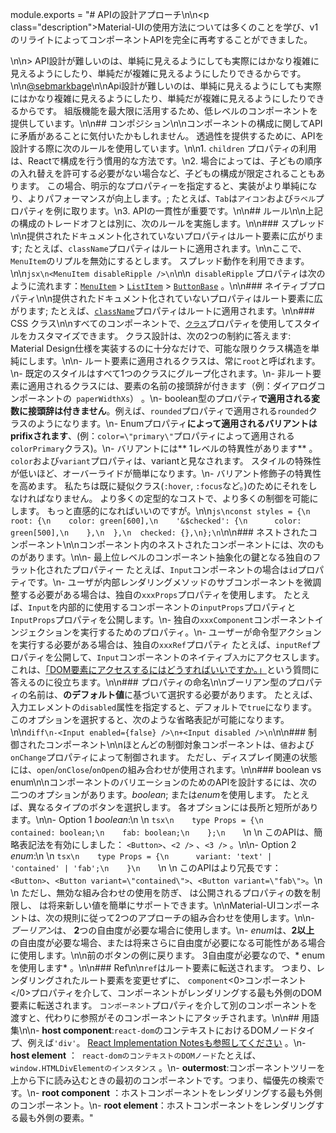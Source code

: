 module.exports = "# APIの設計アプローチ\n\n<p class=\"description\">Material-UIの使用方法については多くのことを学び、v1のリライトによってコンポーネントAPIを完全に再考することができました。</p>\n\n> API設計が難しいのは、単純に見えるようにしても実際にはかなり複雑に見えるようにしたり、単純だが複雑に見えるようにしたりできるからです。\n\n[@sebmarkbage](https://twitter.com/sebmarkbage/status/728433349337841665)\n\nApi設計が難しいのは、単純に見えるようにしても実際にはかなり複雑に見えるようにしたり、単純だが複雑に見えるようにしたりできるからです。 組版機能を最大限に活用するため、低レベルのコンポーネントを提供しています。\n\n## コンポジション\n\nコンポーネントの構成に関してAPIに矛盾があることに気付いたかもしれません。 透過性を提供するために、APIを設計する際に次のルールを使用しています。\n\n1. `children` プロパティの利用は、Reactで構成を行う慣用的な方法です。\n2. 場合によっては、子どもの順序の入れ替えを許可する必要がない場合など、子どもの構成が限定されることもあります。 この場合、明示的なプロパティーを指定すると、実装がより単純になり、よりパフォーマンスが向上します。; たとえば、`Tab`は`アイコン`および`ラベル`プロパティを例に取ります。\n3. APIの一貫性が重要です。\n\n## ルール\n\n上記の構成のトレードオフとは別に、次のルールを実施します。\n\n### スプレッド\n\n提供されたドキュメント化されていないプロパティはルート要素に広がります; たとえば、`className`プロパティはルートに適用されます。\n\nここで、`MenuItem`のリプルを無効にするとします。 スプレッド動作を利用できます。\n\n```jsx\n<MenuItem disableRipple />\n```\n\n` disableRipple` プロパティは次のように流れます：[` MenuItem `](/api/menu-item/) > [` ListItem `](/api/list-item/) > [` ButtonBase `](/api/button-base/) 。\n\n### ネイティブプロパティ\n\n提供されたドキュメント化されていないプロパティはルート要素に広がります; たとえば、[`className`](/customization/components/#overriding-styles-with-class-names)プロパティはルートに適用されます。\n\n### CSS クラス\n\nすべてのコンポーネントで、[`クラス`](/customization/components/#overriding-styles-with-classes)プロパティを使用してスタイルをカスタマイズできます。 クラス設計は、次の2つの制約に答えます: Material Design仕様を実装するのに十分なだけで、可能な限りクラス構造を単純にします。\n\n- ルート要素に適用されるクラスは、常に`root`と呼ばれます。\n- 既定のスタイルはすべて1つのクラスにグループ化されます。\n- 非ルート要素に適用されるクラスには、要素の名前の接頭辞が付きます（例：ダイアログコンポーネントの` paperWidthXs`） 。\n- boolean型のプロパティ**で適用される変数に接頭辞は付きません**。例えば、`rounded`プロパティで適用される`rounded`クラスのようになります。\n- Enumプロパティ**によって適用されるバリアントはprifixされます**、(例：`color=\"primary\"`プロパティによって適用される`colorPrimary`クラス)。\n- バリアントには** 1レベルの特異性があります** 。 `color`および`variant`プロパティは、variantと見なされます。 スタイルの特殊性が低いほど、オーバーライドが簡単になります。\n- バリアント修飾子の特異性を高めます。 私たちは既に疑似クラス(`:hover`, `:focus`など。)のためにそれをしなければなりません</strong>。 より多くの定型的なコストで、より多くの制御を可能にします。 もっと直感的になればいいのですが。\n\n```js\nconst styles = {\n  root: {\n    color: green[600],\n    '&$checked': {\n      color: green[500],\n    },\n  },\n  checked: {},\n};\n```\n\n### ネストされたコンポーネント\n\nコンポーネント内のネストされたコンポーネントには、次のものがあります。\n\n- 最上位レベルのコンポーネント抽象化の鍵となる独自のフラット化されたプロパティー たとえば、`Input`コンポーネントの場合は`id`プロパティです。\n- ユーザが内部レンダリングメソッドのサブコンポーネントを微調整する必要がある場合は、独自の`xxxProps`プロパティを使用します。 たとえば、`Input`を内部的に使用するコンポーネントの`inputProps`プロパティと`InputProps`プロパティを公開します。\n- 独自の` xxxComponent `コンポーネントインジェクションを実行するためのプロパティ。\n- ユーザーが命令型アクションを実行する必要がある場合は、独自の`xxxRef`プロパティ たとえば、`inputRef`プロパティを公開して、`Input`コンポーネントのネイティブ`入力`にアクセスします。 これは、[「DOM要素にアクセスするにはどうすればいいですか。」](/getting-started/faq/#how-can-i-access-the-dom-element)という質問に答えるのに役立ちます。\n\n### プロパティの命名\n\nブーリアン型のプロパティの名前は、**のデフォルト値**に基づいて選択する必要があります。 たとえば、入力エレメントの`disabled`属性を指定すると、デフォルトで`true`になります。 このオプションを選択すると、次のような省略表記が可能になります。\n\n```diff\n-<Input enabled={false} />\n+<Input disabled />\n```\n\n### 制御されたコンポーネント\n\nほとんどの制御対象コンポーネントは、`値`および`onChange`プロパティによって制御されます。 ただし、ディスプレイ関連の状態には、`open`/`onClose`/`onOpen`の組み合わせが使用されます。\n\n### boolean vs enum\n\nコンポーネントのバリエーションのためのAPIを設計するには、次の二つのオプションがあります。*boolean*; または*enum*を使用します。 たとえば、異なるタイプのボタンを選択します。 各オプションには長所と短所があります。\n\n- Option 1 *boolean*:\n    \n    ```tsx\n    type Props = {\n    contained: boolean;\n    fab: boolean;\n    };\n    ```\n    \n    このAPIは、簡略表記法を有効にしました： `<Button>`、` <2 /> ` 、` <3 /> ` 。\n\n- Option 2 *enum*:\n    \n    ```tsx\n    type Props = {\n      variant: 'text' | 'contained' | 'fab';\n    }\n    ```\n    \n    このAPIはより冗長です： `<Button>`、`<Button variant=\"contained\">`、`<Button variant=\"fab\">`。\n    \n    ただし、無効な組み合わせの使用を防ぎ、 は公開されるプロパティの数を制限し、 は将来新しい値を簡単にサポートできます。\n\nMaterial-UIコンポーネントは、次の規則に従って2つのアプローチの組み合わせを使用します。\n\n- *ブーリアン*は、 **2**つの自由度が必要な場合に使用します。\n- *enum*は、**2以上** の自由度が必要な場合、または将来さらに自由度が必要になる可能性がある場合に使用します。\n\n前のボタンの例に戻ります。 3自由度が必要なので、* enumを使用します* 。\n\n### Ref\n\n` ref `はルート要素に転送されます。 つまり、レンダリングされたルート要素を変更せずに、 `component`<0>コンポーネント</0>プロパティを介して、コンポーネントがレンダリングする最も外側のDOM要素に転送されます。 `コンポーネント`プロパティを介して別のコンポーネントを渡すと、代わりに参照がそのコンポーネントにアタッチされます。\n\n## 用語集\n\n- **host component**:`react-dom`のコンテキストにおけるDOMノードタイプ、例えば`'div'`。 [ React Implementation Notesも参照してください](https://reactjs.org/docs/implementation-notes.html#mounting-host-elements) 。\n- **host element** ：` react-domのコンテキストのDOMノード`たとえば、` window.HTMLDivElementのインスタンス` 。\n- **outermost**:コンポーネントツリーを上から下に読み込むときの最初のコンポーネントです。つまり、幅優先の検索です。\n- **root component** ：ホストコンポーネントをレンダリングする最も外側のコンポーネント。\n- **root element**：ホストコンポーネントをレンダリングする最も外側の要素。"